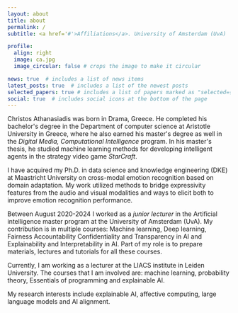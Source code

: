 ```yaml
---
layout: about
title: about
permalink: /
subtitle: <a href='#'>Affiliations</a>. University of Amsterdam (UvA)

profile:
  align: right
  image: ca.jpg
  image_circular: false # crops the image to make it circular

news: true  # includes a list of news items
latest_posts: true  # includes a list of the newest posts
selected_papers: true # includes a list of papers marked as "selected={true}"
social: true  # includes social icons at the bottom of the page
---
```



Christos Athanasiadis was born in Drama, Greece. He completed his bachelor's degree in the Department of computer science at Aristotle University in Greece, where he also earned his master's degree as well in the <em>Digital Media, Computational Intelligence</em> program. In his master's thesis, he studied machine learning methods for developing intelligent agents in the strategy video game <em>StarCraft</em>.

I have acquired my Ph.D. in data science and knowledge engineering (DKE) at Maastricht University on cross-modal emotion recognition based on domain adaptation. My work utilized methods to bridge expressivity features from the audio and visual modalities and ways to elicit both to improve emotion recognition performance.

Between August 2020-2024 I worked as a <em>junior lecturer</em> in the Artificial intelligence master program at the University of Amsterdam (UvA). My contribution is in multiple courses: Machine learning, Deep learning, Fairness Accountability Confidentiality and Transparency in AI and Explainability and Interpretability in AI. Part of my role is to prepare materials, lectures and tutorials for all these courses.

Currently, I am working as a lecturer at the LIACS institute in Leiden University. The courses that I am involved are: machine learning, probability theory, Essentials of programming and explainable AI.

My research interests include explainable AI, affective computing, large language models and AI alignment.








 



 